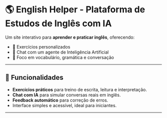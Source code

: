 # 🌎 English Helper - Plataforma de Estudos de Inglês com IA  

Um site interativo para **aprender e praticar inglês**, oferecendo:  
- 📘 Exercícios personalizados  
- 🤖 Chat com um agente de Inteligência Artificial  
- 🎯 Foco em vocabulário, gramática e conversação  

---

## 🚀 Funcionalidades
- **Exercícios práticos** para treino de escrita, leitura e interpretação.  
- **Chat com IA** para simular conversas reais em inglês.  
- **Feedback automático** para correção de erros.  
- Interface simples e acessível, ideal para iniciantes.  

---
